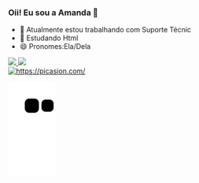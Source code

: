### Oii! Eu sou a Amanda   🌺
- 🔭 Atualmente estou trabalhando com  Suporte Técnic
- 🌱 Estudando Html
- 😄 Pronomes:Ela/Dela
<div>
  <a href="https://beacons.al/amanda-prado">  
  <img height=“180em” src="https://github-readme-stats.vercel.app/api?username=amanda-prado&show_icons=true&theme=dracula&include_all_comits=true&count_private=true"/>
  <img height=“180em” src="https://github-readme-stats.vercel.app/api/top-langs/?username=amanda-prado&layout=compact&langs_count=16&theme=dracula"/>
</div>
  
<div>
  <a href="https://picasion.com/"><img src="https:https://media.discordapp.net/attachments/956024755599843338/956024859123650560/picasion.com_f0bb32843c683989d248db1d45c6a659.gif" width="300" height="300" border="0" alt="https://picasion.com/" /></a><br /><a href="https://picasion.com/">
  </div>

  <div>
 
 
![Snake animation](https://github.com/amanda-prado/amanda-prado/blob/output/github-contribution-grid-snake.svg)
 
</div>
